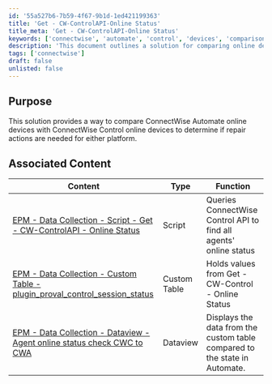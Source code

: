 ```yaml
---
id: '55a527b6-7b59-4f67-9b1d-1ed421199363'
title: 'Get - CW-ControlAPI-Online Status'
title_meta: 'Get - CW-ControlAPI-Online Status'
keywords: ['connectwise', 'automate', 'control', 'devices', 'comparison', 'repair']
description: 'This document outlines a solution for comparing online devices between ConnectWise Automate and ConnectWise Control, identifying if any repair actions are necessary for either platform. It includes associated content such as scripts and custom tables that facilitate this comparison.'
tags: ['connectwise']
draft: false
unlisted: false
---
```


## Purpose

This solution provides a way to compare ConnectWise Automate online devices with ConnectWise Control online devices to determine if repair actions are needed for either platform.

## Associated Content

| Content                                                                                       | Type          | Function                                                  |
|-----------------------------------------------------------------------------------------------|---------------|-----------------------------------------------------------|
| [EPM - Data Collection - Script - Get - CW-ControlAPI - Online Status](<../cwa/scripts/Get - CW-ControlAPI - Online Status.md>) | Script        | Queries ConnectWise Control API to find all agents' online status |
| [EPM - Data Collection - Custom Table - plugin_proval_control_session_status](<../cwa/tables/plugin_proval_control_session_status.md>) | Custom Table  | Holds values from Get - CW-Control - Online Status        |
| [EPM - Data Collection - Dataview - Agent online status check CWC to CWA](<../cwa/dataviews/Agent online status check CWC to CWA.md>) | Dataview      | Displays the data from the custom table compared to the state in Automate. |



